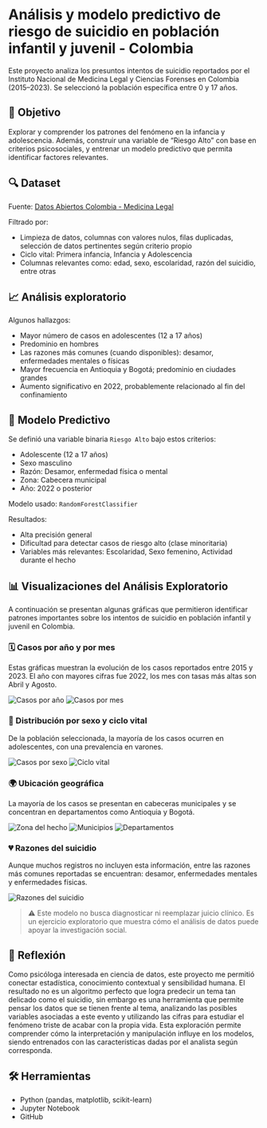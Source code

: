 # Análisis y modelo predictivo de riesgo de suicidio en población infantil y juvenil - Colombia

Este proyecto analiza los presuntos intentos de suicidio reportados por el Instituto Nacional de Medicina Legal y Ciencias Forenses en Colombia (2015–2023). Se seleccionó la población específica entre 0 y 17 años.

## 🎯 Objetivo

Explorar y comprender los patrones del fenómeno en la infancia y adolescencia. 
Además, construir una variable de “Riesgo Alto” con base en criterios psicosociales, y entrenar un modelo predictivo que permita identificar factores relevantes.

## 🔍 Dataset

Fuente: [Datos Abiertos Colombia - Medicina Legal](https://www.datos.gov.co)

Filtrado por:
- Limpieza de datos, columnas con valores nulos, filas duplicadas, selección de datos pertinentes según criterio propio
- Ciclo vital: Primera infancia, Infancia y Adolescencia
- Columnas relevantes como: edad, sexo, escolaridad, razón del suicidio, entre otras

## 📈 Análisis exploratorio

Algunos hallazgos:
- Mayor número de casos en adolescentes (12 a 17 años)
- Predominio en hombres
- Las razones más comunes (cuando disponibles): desamor, enfermedades mentales o físicas
- Mayor frecuencia en Antioquia y Bogotá; predominio en ciudades grandes
- Aumento significativo en 2022, probablemente relacionado al fin del confinamiento

## 🤖 Modelo Predictivo

Se definió una variable binaria `Riesgo Alto` bajo estos criterios:
- Adolescente (12 a 17 años)
- Sexo masculino
- Razón: Desamor, enfermedad física o mental
- Zona: Cabecera municipal
- Año: 2022 o posterior

Modelo usado: `RandomForestClassifier`

Resultados:
- Alta precisión general
- Dificultad para detectar casos de riesgo alto (clase minoritaria)
- Variables más relevantes: Escolaridad, Sexo femenino, Actividad durante el hecho
## 📊 Visualizaciones del Análisis Exploratorio

A continuación se presentan algunas gráficas que permitieron identificar patrones importantes sobre los intentos de suicidio en población infantil y juvenil en Colombia.

### 🗓 Casos por año y por mes

Estas gráficas muestran la evolución de los casos reportados entre 2015 y 2023. El año con mayores cifras fue 2022, los mes con tasas más altas son Abril y Agosto.

![Casos por año](images/casos_x_año.jpg)
![Casos por mes](images/casos_x_mes.jpg)

### 👤 Distribución por sexo y ciclo vital

De la población seleccionada, la mayoría de los casos ocurren en adolescentes, con una prevalencia en varones.

![Casos por sexo](images/casos_x_sexo.jpg)
![Ciclo vital](images/ciclo_vital.jpg)

### 🌍 Ubicación geográfica

La mayoría de los casos se presentan en cabeceras municipales y se concentran en departamentos como Antioquia y Bogotá.

![Zona del hecho](images/zona.jpg)
![Municipios](images/municipios.jpg)
![Departamentos](images/departamentos.jpg)

### 💔 Razones del suicidio

Aunque muchos registros no incluyen esta información, entre las razones más comunes reportadas se encuentran: desamor, enfermedades mentales y enfermedades físicas.

![Razones del suicidio](images/razones.jpg)

> ⚠️ Este modelo no busca diagnosticar ni reemplazar juicio clínico. Es un ejercicio exploratorio que muestra cómo el análisis de datos puede apoyar la investigación social.

## 🧠 Reflexión

Como psicóloga interesada en ciencia de datos, este proyecto me permitió conectar estadística, conocimiento contextual y sensibilidad humana. El resultado no es un algoritmo perfecto que logra predecir un tema tan delicado como el suicidio, sin embargo es una herramienta que permite pensar los datos que se tienen frente al tema, analizando las posibles variables asociadas a este evento y utilizando las cifras para estudiar el fenómeno triste de acabar con la propia vida. Esta exploración permite comprender cómo la interpretación y manipulación influye en los modelos, siendo entrenados con las características dadas por el analista según corresponda.

## 🛠️ Herramientas

- Python (pandas, matplotlib, scikit-learn)
- Jupyter Notebook
- GitHub
